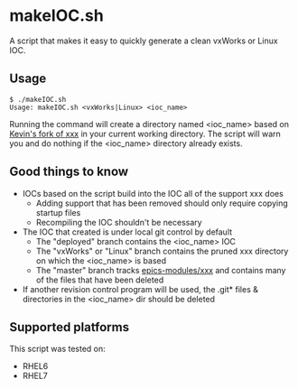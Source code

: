# makeIOC.sh
A script that makes it easy to quickly generate a clean vxWorks or Linux IOC.

## Usage
```
$ ./makeIOC.sh 
Usage: makeIOC.sh <vxWorks|Linux> <ioc_name>
```
Running the command will create a directory named <ioc_name> based on [Kevin's fork of xxx](https://github.com/kmpeters/xxx) in your current working directory. The script will warn you and do nothing if the <ioc_name> directory already exists.

## Good things to know

* IOCs based on the script build into the IOC all of the support xxx does
  * Adding support that has been removed should only require copying startup files
  * Recompiling the IOC shouldn't be necessary
* The IOC that created is under local git control by default
  * The "deployed" branch contains the <ioc_name> IOC
  * The "vxWorks" or "Linux" branch contains the pruned xxx directory on which the <ioc_name> is based
  * The "master" branch tracks [epics-modules/xxx](https://github.com/epics-modules/xxx) and contains many of the files that have been deleted
* If another revision control program will be used, the .git* files & directories in the <ioc_name> dir should be deleted

## Supported platforms

This script was tested on:
* RHEL6
* RHEL7

